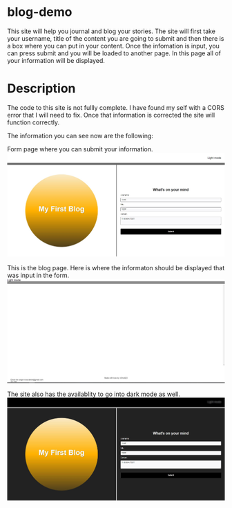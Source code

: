 # blog-demo
<!-- Display site here -->

This site will help you journal and blog your stories. The site will first take your username, title of the content you are going to submit and then there is a box where you can put in your content. Once the infomation is input, you can press submit and you will be loaded to another page. In this page all of your information will be displayed. 

# Description 

The code to this site is not fullly complete. I have found my self with a CORS error that I will need to fix. Once that information is corrected the site will function correctly. 

The information you can see now are the following:

Form page where you can submit your information.
<img src="./images/form-page.JPG">


This is the blog page. Here is where the informaton should be displayed that was input in the form. 
<img src="./images/blog-page.JPG">


The site also has the availablity to go into dark mode as well. 
<img src="./images/dark-form.JPG">

